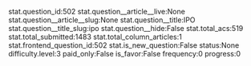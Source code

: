 stat.question_id:502
stat.question__article__live:None
stat.question__article__slug:None
stat.question__title:IPO
stat.question__title_slug:ipo
stat.question__hide:False
stat.total_acs:519
stat.total_submitted:1483
stat.total_column_articles:1
stat.frontend_question_id:502
stat.is_new_question:False
status:None
difficulty.level:3
paid_only:False
is_favor:False
frequency:0
progress:0
